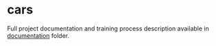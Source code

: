 # cars

Full project documentation and training process description available in [documentation](https://github.com/pchaberski/cars/tree/master/documentation) folder.
